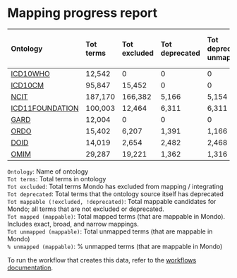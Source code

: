 # Mapping progress report
| Ontology                                         | Tot terms   | Tot excluded   | Tot deprecated   | Tot deprecated unmapped   | Tot mappable _(!excluded, !deprecated)_   | Tot mapped _(mappable)_   | Tot unmapped _(mappable)_   | % unmapped _(mappable)_   |
|:-------------------------------------------------|:------------|:---------------|:-----------------|:--------------------------|:------------------------------------------|:--------------------------|:----------------------------|:--------------------------|
| [ICD10WHO](./unmapped_icd10who.md)               | 12,542      | 0              | 0                | 0                         | 12,542                                    | 18                        | 12,524                      | 99.9%                     |
| [ICD10CM](./unmapped_icd10cm.md)                 | 95,847      | 15,452         | 0                | 0                         | 80,395                                    | 1,161                     | 79,234                      | 98.6%                     |
| [NCIT](./unmapped_ncit.md)                       | 187,170     | 166,382        | 5,166            | 5,154                     | 15,622                                    | 3,686                     | 11,936                      | 76.4%                     |
| [ICD11FOUNDATION](./unmapped_icd11foundation.md) | 100,003     | 12,464         | 6,311            | 6,311                     | 81,232                                    | 0                         | 81,232                      | 100.0%                    |
| [GARD](./unmapped_gard.md)                       | 12,004      | 0              | 0                | 0                         | 12,004                                    | 0                         | 12,004                      | 100.0%                    |
| [ORDO](./unmapped_ordo.md)                       | 15,402      | 6,207          | 1,391            | 1,166                     | 9,195                                     | 9,106                     | 89                          | 1.0%                      |
| [DOID](./unmapped_doid.md)                       | 14,019      | 2,654          | 2,482            | 2,468                     | 11,363                                    | 11,321                    | 42                          | 0.4%                      |
| [OMIM](./unmapped_omim.md)                       | 29,287      | 19,221         | 1,362            | 1,316                     | 8,705                                     | 8,681                     | 24                          | 0.3%                      |

`Ontology`: Name of ontology  
`Tot terms`: Total terms in ontology  
`Tot excluded`: Total terms Mondo has excluded from mapping / integrating  
`Tot deprecated`: Total terms that the ontology source itself has deprecated  
`Tot mappable (!excluded, !deprecated)`: Total mappable candidates for Mondo; all terms that are not excluded or 
deprecated.  
`Tot mapped (mappable)`: Total mapped terms (that are mappable in Mondo). Includes exact, broad, and narrow mappings.  
`Tot unmapped (mappable)`: Total unmapped terms (that are mappable in Mondo)  
`% unmapped (mappable)`: % unmapped terms (that are mappable in Mondo)

To run the workflow that creates this data, refer to the [workflows documentation](../developer/workflows.md).